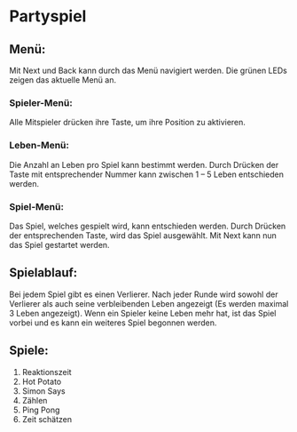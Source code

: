 # Partyspiel

## Menü:
Mit Next und Back kann durch das Menü navigiert werden. Die grünen LEDs zeigen das aktuelle Menü an.
### Spieler-Menü: 
  Alle Mitspieler drücken ihre Taste, um ihre Position zu aktivieren.
### Leben-Menü: 
  Die Anzahl an Leben pro Spiel kann bestimmt werden. Durch Drücken der Taste mit entsprechender Nummer kann zwischen 1 – 5 Leben entschieden werden.
### Spiel-Menü: 
  Das Spiel, welches gespielt wird, kann entschieden werden. Durch Drücken der entsprechenden Taste, wird das Spiel ausgewählt. Mit Next kann nun das Spiel gestartet werden.

## Spielablauf:
Bei jedem Spiel gibt es einen Verlierer. Nach jeder Runde wird sowohl der Verlierer als auch seine verbleibenden Leben angezeigt (Es werden maximal 3 Leben angezeigt). Wenn ein Spieler keine Leben mehr hat, ist das Spiel vorbei und es kann ein weiteres Spiel begonnen werden.

## Spiele:

1. Reaktionszeit
2. Hot Potato
3. Simon Says
4. Zählen
5. Ping Pong
6. Zeit schätzen
